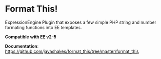 # Format This!
ExpressionEngine Plugin that exposes a few simple PHP string and number formating functions into EE templates.

**Compatible with EE v2-5**

**Documentation:** https://github.com/javashakes/format_this/tree/master/format_this